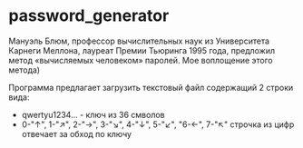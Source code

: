 # password_generator
Мануэль Блюм, профессор вычислительных наук из Университета Карнеги Меллона, лауреат Премии Тьюринга 1995 года, предложил метод «вычисляемых человеком» паролей.
Мое воплощение этого метода)

Программа предлагает загрузить текстовый файл содержащий 2 строки вида:
* qwertyu1234... - ключ из 36 смволов
* 0-"↑", 1-"↗", 2-"→", 3-"↘", 4-"↓", 5-"↙", "6-←", 7-"↖"  строчка из цифр отвечает за обход по ключу
